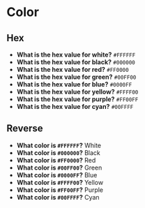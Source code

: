 # Color

## Hex

- **What is the hex value for white?** `#FFFFFF`
- **What is the hex value for black?** `#000000`
- **What is the hex value for red?** `#FF0000`
- **What is the hex value for green?** `#00FF00`
- **What is the hex value for blue?** `#0000FF`
- **What is the hex value for yellow?** `#FFFF00`
- **What is the hex value for purple?** `#FF00FF`
- **What is the hex value for cyan?** `#00FFFF`

## Reverse

- **What color is `#FFFFFF`?** White
- **What color is `#000000`?** Black
- **What color is `#FF0000`?** Red
- **What color is `#00FF00`?** Green
- **What color is `#0000FF`?** Blue
- **What color is `#FFFF00`?** Yellow
- **What color is `#FF00FF`?** Purple
- **What color is `#00FFFF`?** Cyan
